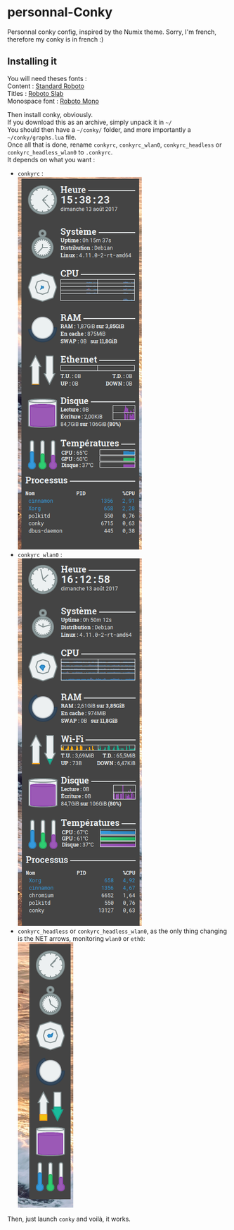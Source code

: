 # personnal-Conky
Personnal conky config, inspired by the Numix theme.
Sorry, I'm french, therefore my conky is in french :)

## Installing it

You will need theses fonts :   
Content : [Standard Roboto](https://fonts.google.com/specimen/Roboto)   
Titles : [Roboto Slab](https://fonts.google.com/specimen/Roboto+Slab)   
Monospace font : [Roboto Mono](https://fonts.google.com/specimen/Roboto+Mono)   

Then install conky, obviously.   
If you download this as an archive, simply unpack it in `~/`   
You should then have a `~/conky/` folder, and more importantly a `~/conky/graphs.lua` file.   
Once all that is done, rename `conkyrc`, `conkyrc_wlan0`, `conkyrc_headless` or `conkyrc_headless_wlan0` to `.conkyrc`.   
It depends on what you want :   
* `conkyrc` :    
![Image of my Conky](https://github.com/raphael141714/personnal-Conky/blob/master/screen.png)
* `conkyrc_wlan0` :   
![Image of my Conky](https://github.com/raphael141714/personnal-Conky/blob/master/screen_wlan0.png)
* `conkyrc_headless` or `conkyrc_headless_wlan0`, as the only thing changing is the NET arrows, monitoring `wlan0` or `eth0`:   
![Image of my Conky](https://github.com/raphael141714/personnal-Conky/blob/master/screen_headless.png)   

Then, just launch `conky` and voilà, it works.
